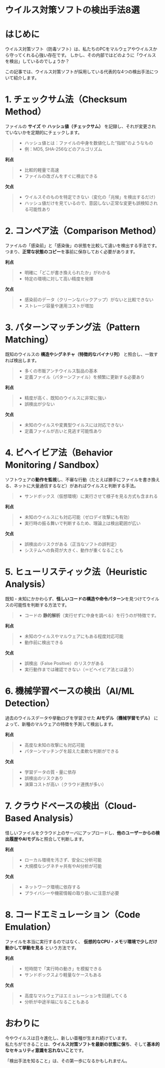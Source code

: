 # ウイルス対策ソフトの検出手法8選

# はじめに

ウイルス対策ソフト（防毒ソフト）は、私たちのPCをマルウェアやウイルスから守ってくれる心強い存在です。  しかし、その内部ではどのように「ウイルスを検出」しているのでしょうか？

この記事では、ウイルス対策ソフトが採用している代表的な4つの検出手法について紹介します。

# 1. チェックサム法（Checksum Method）

ファイルの **サイズ** や **ハッシュ値（チェックサム）** を記録し、それが変更されていないかを定期的にチェックします。

>- ハッシュ値とは：ファイルの中身を数値化した“指紋”のようなもの
>- 例：MD5, SHA-256などのアルゴリズム

**利点**

>- 比較的軽量で高速
>- ファイルの改ざんをすぐに検出できる

**欠点**

>- ウイルスそのものを特定できない（変化の「兆候」を検出するだけ）
>- ハッシュ値だけを見ているので、意図しない正常な変更も誤検知される可能性あり

# 2. コンペア法（Comparison Method）

ファイルの「感染前」と「感染後」の状態を比較して違いを検出する手法です。  
つまり、**正常な状態のコピー**を事前に保存しておく必要があります。

**利点**

>- 明確に「どこが書き換えられたか」がわかる
>- 特定の環境に対して高い精度を発揮

**欠点**

>- 感染前のデータ（クリーンなバックアップ）がないと比較できない
>- ストレージ容量や運用コストが増加

# 3. パターンマッチング法（Pattern Matching）

既知のウイルスの **構造やシグネチャ（特徴的なバイナリ列）** と照合し、一致すれば検出します。

>- 多くの市販アンチウイルス製品の基本
>- 定義ファイル（パターンファイル）を頻繁に更新する必要あり

**利点**

>- 精度が高く、既知のウイルスに非常に強い
>- 誤検出が少ない

**欠点**

>- 未知のウイルスや変異型ウイルスには対応できない
>- 定義ファイルが古いと見逃す可能性あり

# 4. ビヘイビア法（Behavior Monitoring / Sandbox）

ソフトウェアの**動作を監視**し、不審な行動（たとえば勝手にファイルを書き換える、ネットに大量通信するなど）があればウイルスと判断する手法。

>- サンドボックス（仮想環境）に実行させて様子を見る方式も含まれる

**利点**

>- 未知のウイルスにも対応可能（ゼロデイ攻撃にも有効）
>- 実行時の振る舞いで判断するため、理論上は検出範囲が広い

**欠点**

>- 誤検出のリスクがある（正当なソフトの誤判定）
>- システムへの負荷が大きく、動作が重くなることも

# 5. **ヒューリスティック法（Heuristic Analysis）**

既知・未知にかかわらず、**怪しいコードの構造や命令パターン**を見つけてウイルスの可能性を判断する方法です。  

>* コードの **静的解析**（実行せずに中身を調べる）を行うのが特徴です。

**利点**

>- 未知のウイルスやマルウェアにもある程度対応可能
>- 動作前に検出できる

**欠点**

>- 誤検出（False Positive）のリスクがある
>- 実行動作までは確認できない（＝ビヘイビア法とは違う）

# 6. 機械学習ベースの検出（AI/ML Detection）

過去のウイルスデータや挙動ログを学習させた **AIモデル（機械学習モデル）** によって、新種のマルウェアの特徴を予測して検出します。

**利点**

>- 高度な未知の攻撃にも対応可能
>- パターンマッチングを超えた柔軟な判断ができる

**欠点**

>- 学習データの質・量に依存
>- 誤検出のリスクあり
>- 演算コストが高い（クラウド連携が多い）

# 7. **クラウドベースの検出（Cloud-Based Analysis）**

怪しいファイルをクラウド上のサーバにアップロードし、**他のユーザーからの検出履歴やAIモデル**と照合して判断します。

**利点**

>- ローカル環境を汚さず、安全に分析可能
>- 大規模なシグネチャ共有やAI分析が可能

**欠点**

>- ネットワーク環境に依存する
>- プライバシーや機密情報の取り扱いに注意が必要

# 8. **コードエミュレーション（Code Emulation）**

ファイルを本当に実行するのではなく、 **仮想的なCPU・メモリ環境で少しだけ動かして挙動を見る** という方法です。

**利点**

>- 短時間で「実行時の動き」を模擬できる
>- サンドボックスより軽量なケースもある

**欠点**

>- 高度なマルウェアはエミュレーションを回避してくる
>- 分析が中途半端になることもある

# おわりに

今やウイルスは日々進化し、新しい亜種が生まれ続けています。  
私たちができることは、**ウイルス対策ソフトを最新の状態に保ち**、そして**基本的なセキュリティ意識を忘れないこと**です。

「検出手法を知ること」は、その第一歩になるかもしれません。
